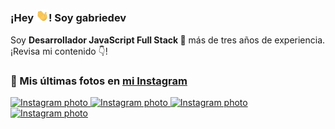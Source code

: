 <h3>¡Hey <img src="https://raw.githubusercontent.com/ABSphreak/ABSphreak/master/gifs/Hi.gif" width="20px" decondig="async">! Soy gabriedev</h3>

<p>Soy <strong>Desarrollador JavaScript Full Stack 🚀</strong> más de tres años de experiencia.<br />¡Revisa mi contenido 👇!</p>

### 📸 Mis últimas fotos en [mi Instagram](https://instagram.com/gabrie.dev)


<a href='https://instagram.com/p/CzMY3lzxgmx' target='_blank'>
  <img width='20%' src='https://instagram.flba2-1.fna.fbcdn.net/v/t51.2885-15/398916226_819142863293745_2426123683154743297_n.webp?stp=dst-jpg_e35&_nc_ht=instagram.flba2-1.fna.fbcdn.net&_nc_cat=109&_nc_ohc=yl50vFea7x0AX-4vNgP&edm=APU89FABAAAA&ccb=7-5&oh=00_AfDnsSFpHbyJ4qp_Xk4YqyemHO-lD1vmP0P-2VWpGJdUYA&oe=6576AE69&_nc_sid=bc0c2c' alt='Instagram photo' />
</a>
<a href='https://instagram.com/p/CygbQv4uqxM' target='_blank'>
  <img width='20%' src='https://instagram.flba2-1.fna.fbcdn.net/v/t51.2885-15/391525959_236593062741789_5868561716480810596_n.webp?stp=dst-jpg_e35&_nc_ht=instagram.flba2-1.fna.fbcdn.net&_nc_cat=109&_nc_ohc=lgGI6DjXXWAAX9Z-f2r&edm=APU89FABAAAA&ccb=7-5&oh=00_AfAtD4Sin3C5zbgTrFYNXuXDhlTbPiTT5-WhOcFNeQiJYA&oe=6576BB25&_nc_sid=bc0c2c' alt='Instagram photo' />
</a>
<a href='https://instagram.com/p/CxTmOF6vN8M' target='_blank'>
  <img width='20%' src='https://instagram.flba2-1.fna.fbcdn.net/v/t51.2885-15/378565944_323878180141713_8920720304536029091_n.jpg?stp=dst-jpg_e15&_nc_ht=instagram.flba2-1.fna.fbcdn.net&_nc_cat=109&_nc_ohc=HdrLDT_CdBcAX_YSeEW&edm=APU89FABAAAA&ccb=7-5&oh=00_AfAKlOIA52rpof97Y7pn1FOq3s6ufsMuehpRKyMIUM7kwA&oe=6577A798&_nc_sid=bc0c2c' alt='Instagram photo' />
</a>
<a href='https://instagram.com/p/CxLlYVlupp3' target='_blank'>
  <img width='20%' src='https://instagram.flba2-1.fna.fbcdn.net/v/t51.2885-15/377997579_196784406648750_7872949112471886655_n.webp?stp=dst-jpg_e35&_nc_ht=instagram.flba2-1.fna.fbcdn.net&_nc_cat=106&_nc_ohc=YObyTIOcU0MAX_tA8ye&edm=APU89FABAAAA&ccb=7-5&oh=00_AfA3NyztkcKkqOVMhb_cb4Go-Fy5bIL1eTjhYxNtrObmrA&oe=6577129B&_nc_sid=bc0c2c' alt='Instagram photo' />
</a>
